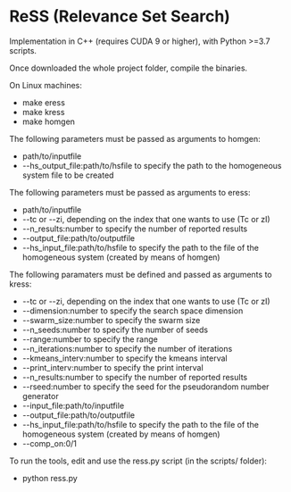 # ReSS (Relevance Set Search)

Implementation in C++ (requires CUDA 9 or higher), with Python >=3.7 scripts.

Once downloaded the whole project folder, compile the binaries.

On Linux machines:

* make eress
* make kress
* make homgen

The following parameters must be passed as arguments to homgen:

* path/to/inputfile
* --hs_output_file:path/to/hsfile to specify the path to the homogeneous system file to be created

The following parameters must be passed as arguments to eress:
* path/to/inputfile
* --tc or --zi, depending on the index that one wants to use (Tc or zI)
* --n_results:number to specify the number of reported results
* --output_file:path/to/outputfile
* --hs_input_file:path/to/hsfile to specify the path to the file of the homogeneous system (created by means of homgen)

The following paramaters must be defined and passed as arguments to kress:
* --tc or --zi, depending on the index that one wants to use (Tc or zI)
* --dimension:number to specify the search space dimension
* --swarm_size:number to specify the swarm size  
* --n_seeds:number to specify the number of seeds  
* --range:number to specify the range  
* --n_iterations:number to specify the number of iterations
* --kmeans_interv:number to specify the kmeans interval
* --print_interv:number to specify the print interval  
* --n_results:number to specify the number of reported results
* --rseed:number to specify the seed for the pseudorandom number generator
* --input_file:path/to/inputfile
* --output_file:path/to/outputfile
* --hs_input_file:path/to/hsfile to specify the path to the file of the homogeneous system (created by means of homgen)
* --comp_on:0/1

To run the tools, edit and use the ress.py script (in the scripts/ folder):

* python ress.py
